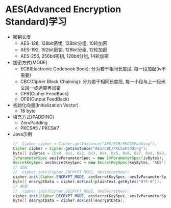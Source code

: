# AES(Advanced Encryption Standard)学习
- 密钥长度
    - AES-128, 128bit密钥, 128bit分组, 10轮加密
    - AES-192, 192bit密钥, 128bit分组, 12轮加密
    - AES-256, 256bit密钥, 128bit分组, 14轮加密
- 加密方式(MODE)
    - ECB(Electronic Codebook Book): 分为若干相同长度段, 每一段加密(iv不需要)
    - CBC(Cipher Block Chaining): 分为若干相同长度段, 每一小段与上一段米文段一或运算再加密
    - CFB(Cipher FeedBack)
    - OFB(Output FeedBack)
- 初始化向量(Initialization Vector)
    - 16 byte
- 填充方式(PADDING)
    - ZeroPadding
    - PKCS#5 / PKCS#7
- Java示例
    ```java
    //  Cipher cipher = Cipher.getInstance("AES/ECB/PKCS5Padding");
    Cipher cipher = Cipher.getInstance("AES/CBC/PKCS5Padding");
    byte[] ivBytes = {0x0, 0x1, 0x2, 0x3, 0x4, 0x5, 0x6, 0x7, 0x8, 0x9, 0xa, 0xb, 0xc, 0xd, 0xe, 0xf};
    IvParameterSpec aesIvParameterSpec = new IvParameterSpec(ivBytes);
    SecretKeySpec aesSecretKeySpec = new SecretKeySpec(keyBytes, "AES");
    // 加密
    //  cipher.init(Cipher.ENCRYPT_MODE, desSecretKey);
    cipher.init(Cipher.ENCRYPT_MODE, aesSecretKeySpec, aesIvParameterSpec);
    byte[] encryptData = cipher.doFinal(plainText.getBytes("UTF-8"));
    // 解密
    //  cipher.init(Cipher.DECRYPT_MODE, desSecretKey);
    cipher.init(Cipher.DECRYPT_MODE, aesSecretKeySpec, aesIvParameterSpec);
    byte[] decryptData = cipher.doFinal(encryptData);
    ```